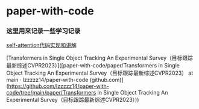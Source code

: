 # paper-with-code
### 这里用来记录一些学习记录

[self-attention代码实现和讲解](https://github.com/lzzzzz14/paper-with-code/tree/main/self-attention)

[Transformers in Single Object Tracking An Experimental Survey（目标跟踪最新综述CVPR2023）]([paper-with-code/paper/Transformers in Single Object Tracking An Experimental Survey（目标跟踪最新综述CVPR2023） at main · lzzzzz14/paper-with-code (github.com)](https://github.com/lzzzzz14/paper-with-code/tree/main/paper/Transformers in Single Object Tracking An Experimental Survey（目标跟踪最新综述CVPR2023）))

